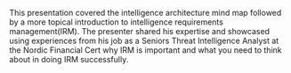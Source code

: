 This presentation covered the intelligence architecture mind map followed by a more topical introduction to intelligence requirements management(IRM). The presenter shared his expertise and showcased using experiences from his job as a Seniors Threat Intelligence Analyst at the Nordic Financial Cert why IRM is important and what you need to think about in doing IRM successfully.
